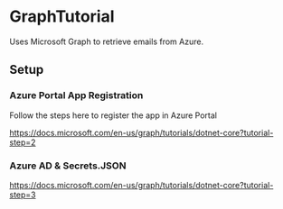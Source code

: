 # GraphTutorial

Uses Microsoft Graph to retrieve emails from Azure.

## Setup

### Azure Portal App Registration
Follow the steps here to register the app in Azure Portal


https://docs.microsoft.com/en-us/graph/tutorials/dotnet-core?tutorial-step=2

### Azure AD & Secrets.JSON 

https://docs.microsoft.com/en-us/graph/tutorials/dotnet-core?tutorial-step=3
